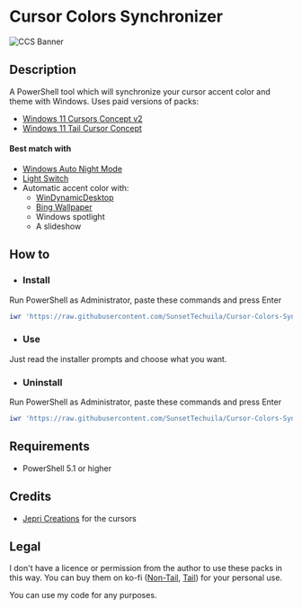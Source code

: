 # Cursor Colors Synchronizer

![CCS Banner](https://user-images.githubusercontent.com/115353812/218801534-51e90ae7-9867-488e-afc0-3002867662cb.png)

## Description

A PowerShell tool which will synchronize your cursor accent color and theme with Windows. Uses paid versions of packs:

- [Windows 11 Cursors Concept v2](https://www.deviantart.com/jepricreations/art/Windows-11-Cursors-Concept-v2-886489356)
- [Windows 11 Tail Cursor Concept](https://www.deviantart.com/jepricreations/art/W11-Free-Tail-Cursor-Concept-by-Jepri-Creations-962242647)

#### Best match with

- [Windows Auto Night Mode](https://github.com/AutoDarkMode/Windows-Auto-Night-Mode)
- [Light Switch](https://github.com/joakimmag/Light-Switch)
- Automatic accent color with:
  - [WinDynamicDesktop](https://github.com/t1m0thyj/WinDynamicDesktop)
  - [Bing Wallpaper](https://www.microsoft.com/en-us/bing/bing-wallpaper)
  - Windows spotlight
  - A slideshow

## How to

- ### Install

Run PowerShell as Administrator, paste these commands and press Enter

```powershell
iwr 'https://raw.githubusercontent.com/SunsetTechuila/Cursor-Colors-Synchronizer/master/Installer.ps1' -useb | iex
```

- ### Use

Just read the installer prompts and choose what you want.

- ### Uninstall

Run PowerShell as Administrator, paste these commands and press Enter

```powershell
iwr 'https://raw.githubusercontent.com/SunsetTechuila/Cursor-Colors-Synchronizer/master/Uninstaller.ps1' -useb | iex
```

## Requirements

- PowerShell 5.1 or higher

## Credits

- [Jepri Creations](https://jepricreations.com) for the cursors

## Legal

I don't have a licence or permission from the author to use these packs in this way. You can buy them on ko-fi ([Non-Tail](https://ko-fi.com/s/d9f85e6821), [Tail](https://ko-fi.com/s/d07dcb11da)) for your personal use.

You can use my code for any purposes.
